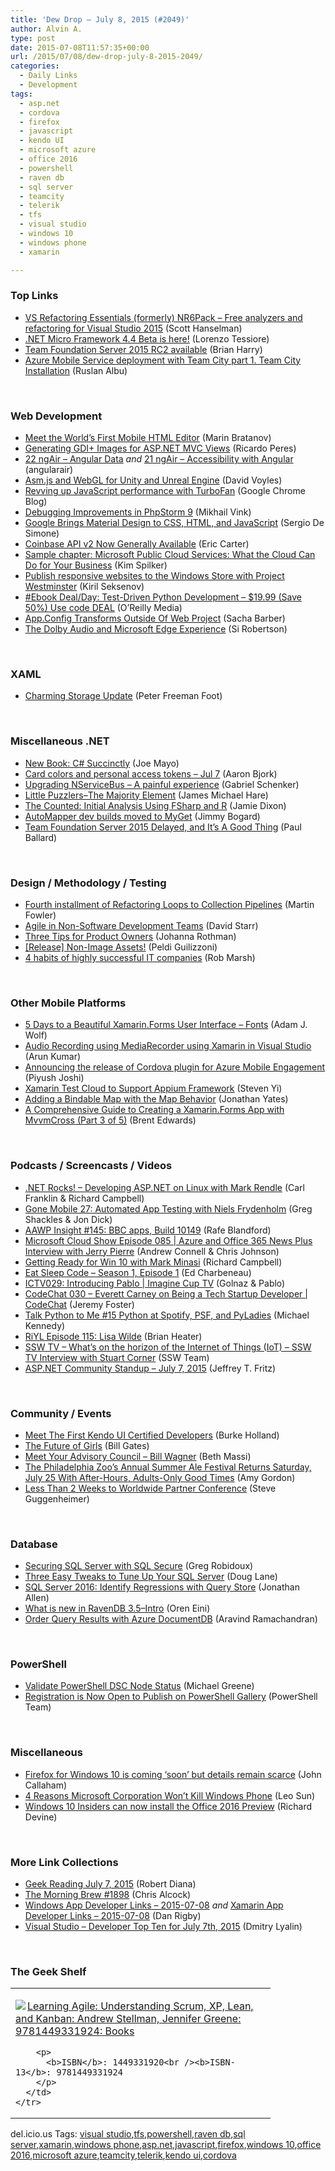 ```yaml
---
title: 'Dew Drop – July 8, 2015 (#2049)'
author: Alvin A.
type: post
date: 2015-07-08T11:57:35+00:00
url: /2015/07/08/dew-drop-july-8-2015-2049/
categories:
  - Daily Links
  - Development
tags:
  - asp.net
  - cordova
  - firefox
  - javascript
  - kendo UI
  - microsoft azure
  - office 2016
  - powershell
  - raven db
  - sql server
  - teamcity
  - telerik
  - tfs
  - visual studio
  - windows 10
  - windows phone
  - xamarin

---
```

### <a name="top"></a>Top Links

  * <a href="http://feeds.hanselman.com/~/99841714/0/scotthanselman~VS-Refactoring-Essentials-formerly-NRPack-Free-analyzers-and-refactoring-for-Visual-Studio.aspx" target="_blank">VS Refactoring Essentials (formerly) NR6Pack &#8211; Free analyzers and refactoring for Visual Studio 2015</a> (Scott Hanselman)
  * <a href="http://blogs.msdn.com/b/netmfteam/archive/2015/07/07/4-4-beta-is-here.aspx" target="_blank">.NET Micro Framework 4.4 Beta is here!</a> (Lorenzo Tessiore)
  * <a href="http://blogs.msdn.com/b/bharry/archive/2015/07/07/team-foundation-server-2015-rc2-available.aspx" target="_blank">Team Foundation Server 2015 RC2 available</a> (Brian Harry)
  * <a href="http://www.ralbu.com:80/azure-mobile-service-deployment-with-team-city-part-1-team-city-installation" target="_blank">Azure Mobile Service deployment with Team City part 1. Team City Installation</a> (Ruslan Albu)

&nbsp;

### <a name="web"></a>Web Development

  * <a href="http://tracking.feedpress.it/link/10810/1460505" target="_blank">Meet the World’s First Mobile HTML Editor</a> (Marin Bratanov)
  * <a href="http://weblogs.asp.net:80/ricardoperes/generating-gdi-images-for-asp-net-mvc-views" target="_blank">Generating GDI+ Images for ASP.NET MVC Views</a> (Ricardo Peres)
  * <a href="http://audio.angular-air.com/e/22-ngair-angular-data/" target="_blank">22 ngAir &#8211; Angular Data</a> _and_ <a href="http://audio.angular-air.com/e/21-ngair-accessibility-with-angular/" target="_blank">21 ngAir &#8211; Accessibility with Angular</a> (angularair)
  * <a href="http://www.davevoyles.com/asm-js-and-webgl-for-unity-and-unreal-engine/" target="_blank">Asm.js and WebGL for Unity and Unreal Engine</a> (David Voyles)
  * <a href="http://blog.chromium.org/2015/07/revving-up-javascript-performance-with.html" target="_blank">Revving up JavaScript performance with TurboFan</a> (Google Chrome Blog)
  * <a href="http://blog.jetbrains.com/phpstorm/2015/07/debugging-improvements-in-phpstorm-9/" target="_blank">Debugging Improvements in PhpStorm 9</a> (Mikhail Vink)
  * <a href="http://www.infoq.com/news/2015/07/google-material-design-lite?utm_campaign=infoq_content&utm_source=infoq&utm_medium=feed&utm_term=global" target="_blank">Google Brings Material Design to CSS, HTML, and JavaScript</a> (Sergio De Simone)
  * <a href="http://feedproxy.google.com/~r/ProgrammableWeb/~3/dkm8odxrG70/07" target="_blank">Coinbase API v2 Now Generally Available</a> (Eric Carter)
  * <a href="http://blogs.msdn.com/b/microsoft_press/archive/2015/07/07/sample-chapter-microsoft-public-cloud-services-what-the-cloud-can-do-for-your-business.aspx" target="_blank">Sample chapter: Microsoft Public Cloud Services: What the Cloud Can Do for Your Business</a> (Kim Spilker)
  * <a href="http://blogs.windows.com/msedgedev/2015/07/07/publish-responsive-websites-to-the-windows-store-with-project-westminster/" target="_blank">Publish responsive websites to the Windows Store with Project Westminster</a> (Kiril Seksenov)
  * <a href="http://feedproxy.google.com/~r/oreilly/news/~3/6WhBFtkM810/9781783987924.do" target="_blank">#Ebook Deal/Day: Test-Driven Python Development &#8211; $19.99 (Save 50%) Use code DEAL</a> (O&#8217;Reilly Media)
  * <a href="https://sachabarbs.wordpress.com/2015/07/07/app-config-transforms-outside-of-web-project/" target="_blank">App.Config Transforms Outside Of Web Project</a> (Sacha Barber)
  * <a href="http://code.tutsplus.com/articles/the-dolby-audio-and-microsoft-edge-experience--cms-24269" target="_blank">The Dolby Audio and Microsoft Edge Experience</a> (Si Robertson)

&nbsp;

### <a name="silverlight"></a>XAML

  * <a href="http://feedproxy.google.com/~r/PeterFoot/~3/vXvYkhM3iXE/" target="_blank">Charming Storage Update</a> (Peter Freeman Foot)

&nbsp;

### <a name="dotnet"></a>Miscellaneous .NET

  * <a href="http://geekswithblogs.net/WinAZ/archive/2015/07/07/new-book-c-succinctly.aspx" target="_blank">New Book: C# Succinctly</a> (Joe Mayo)
  * <a href="https://www.visualstudio.com/news/2015-jul-7-vso" target="_blank">Card colors and personal access tokens – Jul 7</a> (Aaron Bjork)
  * <a href="http://feedproxy.google.com/~r/LosTechies/~3/UqaYgvLQZSw/" target="_blank">Upgrading NServiceBus – A painful experience</a> (Gabriel Schenker)
  * <a href="http://feedproxy.google.com/~r/BlackRabbitCoder/~3/4UN5r0lHhSE/little-puzzlersndashthe-majority-element.aspx" target="_blank">Little Puzzlers–The Majority Element</a> (James Michael Hare)
  * <a href="https://jamessdixon.wordpress.com/2015/07/07/the-counted-initial-analysis-using-fsharp-and-r/" target="_blank">The Counted: Initial Analysis Using FSharp and R</a> (Jamie Dixon)
  * <a href="http://feedproxy.google.com/~r/LosTechies/~3/yU869j-0WjA/" target="_blank">AutoMapper dev builds moved to MyGet</a> (Jimmy Bogard)
  * <a href="http://www.wintellect.com/devcenter/paulballard/team-foundation-server-2015-delayed-and-its-a-good-thing" target="_blank">Team Foundation Server 2015 Delayed, and It’s A Good Thing</a> (Paul Ballard)

&nbsp;

### <a name="design"></a>Design / Methodology / Testing

  * <a href="http://martinfowler.com/articles/refactoring-pipelines.html#GroupingFlightRecords" target="_blank">Fourth installment of Refactoring Loops to Collection Pipelines</a> (Martin Fowler)
  * <a href="http://feedproxy.google.com/~r/ElegantCode/~3/RlPqHwYMubw/" target="_blank">Agile in Non-Software Development Teams</a> (David Starr)
  * <a href="http://feedproxy.google.com/~r/ManagingProductDevelopment/~3/DrDtDeVUVgg/" target="_blank">Three Tips for Product Owners</a> (Johanna Rothman)
  * <a href="http://feedproxy.google.com/~r/balsamiq/~3/GnocW_w8pR4/" target="_blank">[Release] Non-Image Assets!</a> (Peldi Guilizzoni)
  * <a href="http://blog.pluralsight.com/tips-from-successful-tech-companies" target="_blank">4 habits of highly successful IT companies</a> (Rob Marsh)

&nbsp;

### <a name="mobile"></a>Other Mobile Platforms

  * <a href="https://www.SyntaxIsMyUI.com/5-days-to-a-beautiful-xamarin-forms-user-interface-fonts/" target="_blank">5 Days to a Beautiful Xamarin.Forms User Interface – Fonts</a> (Adam J. Wolf)
  * <a href="http://dailydotnettips.com/2015/07/08/audio-recording-using-mediarecorder-in-xamarin/" target="_blank">Audio Recording using MediaRecorder using Xamarin in Visual Studio</a> (Arun Kumar)
  * <a href="http://azure.microsoft.com/blog/2015/07/07/announcing-the-release-of-cordova-plugin-for-azure-mobile-engagement/" target="_blank">Announcing the release of Cordova plugin for Azure Mobile Engagement</a> (Piyush Joshi)
  * <a href="https://blog.xamarin.com/xamarin-test-cloud-to-support-appium-framework/" target="_blank">Xamarin Test Cloud to Support Appium Framework</a> (Steven Yi)
  * <a href="http://adventuresinxamarinforms.com/2015/07/07/adding-a-bindable-map-with-the-map-behavior/" target="_blank">Adding a Bindable Map with the Map Behavior</a> (Jonathan Yates)
  * <a href="http://magenic.com/Blog/Post/102/A-Comprehensive-Guide-to-Creating-a-Xamarin-Forms-App-with-MvvmCross-Part-3-of-5" target="_blank">A Comprehensive Guide to Creating a Xamarin.Forms App with MvvmCross (Part 3 of 5)</a> (Brent Edwards)

&nbsp;

### <a name="podcasts"></a>Podcasts / Screencasts / Videos

  * <a href="http://www.dotnetrocks.com/default.aspx?ShowNum=1162" target="_blank">.NET Rocks! &#8211; Developing ASP.NET on Linux with Mark Rendle</a> (Carl Franklin & Richard Campbell)
  * <a href="http://gonemobile.io/blog/e0027-Automated-App-Testing-with-Niels-Frydenholm/" target="_blank">Gone Mobile 27: Automated App Testing with Niels Frydenholm</a> (Greg Shackles & Jon Dick)
  * <a href="http://allaboutwindowsphone.com/media/item/20804_AAWP_Insight_145_BBC_apps_Buil.php" target="_blank">AAWP Insight #145: BBC apps, Build 10149</a> (Rafe Blandford)
  * <a href="http://feeds.microsoftcloudshow.com/~r/microsoftcloudshowepisodes/~3/qkV1eWavpJg/085-azure-and-office-365-news-plus-interview-with-jerry-pierre" target="_blank">Microsoft Cloud Show Episode 085 | Azure and Office 365 News Plus Interview with Jerry Pierre</a> (Andrew Connell & Chris Johnson)
  * <a href="http://feedproxy.google.com/~r/RunaAsRadioWma/~3/uVvRMQTN15g/default.aspx" target="_blank">Getting Ready for Win 10 with Mark Minasi</a> (Richard Campbell)
  * <a href="http://developer.telerik.com/products/eat-sleep-code-season-1-episode-1/" target="_blank">Eat Sleep Code – Season 1, Episode 1</a> (Ed Charbeneau)
  * <a href="https://channel9.msdn.com/Shows/ImagineCup-TV/ICTV029-Introducing-Pablo" target="_blank">ICTV029: Introducing Pablo | Imagine Cup TV</a> (Golnaz & Pablo)
  * <a href="https://channel9.msdn.com/Shows/codechat/030" target="_blank">CodeChat 030 &#8211; Everett Carney on Being a Tech Startup Developer | CodeChat</a> (Jeremy Foster)
  * <a href="http://www.talkpythontome.com/episodes/show/15" target="_blank">Talk Python to Me #15 Python at Spotify, PSF, and PyLadies</a> (Michael Kennedy)
  * <a href="http://riyl.podbean.com/e/episode-115-lisa-wilde/" target="_blank">RiYL Episode 115: Lisa Wilde</a> (Brian Heater)
  * <a href="http://tv.ssw.com/6197/whats-on-the-horizon-of-the-internet-of-things-iot-ssw-tv-interview-with-stuart-corner" target="_blank">SSW TV &#8211; What’s on the horizon of the Internet of Things (IoT) – SSW TV Interview with Stuart Corner</a> (SSW Team)
  * <a href="http://blogs.msdn.com/b/webdev/archive/2015/07/07/asp-net-community-standup-july-7-2015.aspx" target="_blank">ASP.NET Community Standup &#8211; July 7, 2015</a> (Jeffrey T. Fritz)

&nbsp;

### <a name="events"></a>Community / Events

  * <a href="http://tracking.feedpress.it/link/10810/1460188" target="_blank">Meet The First Kendo UI Certified Developers</a> (Burke Holland)
  * <a href="http://www.gatesnotes.com/About-Bill-Gates/The-Future-of-Girls" target="_blank">The Future of Girls</a> (Bill Gates)
  * <a href="http://www.dotnetfoundation.org:80/blog/meet-your-advisory-council-bill-wagner" target="_blank">Meet Your Advisory Council – Bill Wagner</a> (Beth Massi)
  * <a href="http://www.uwishunu.com/2015/07/the-philadelphia-zoos-annual-summer-ale-festival-returns-saturday-july-25-with-after-hours-adults-only-good-times/" target="_blank">The Philadelphia Zoo’s Annual Summer Ale Festival Returns Saturday, July 25 With After-Hours, Adults-Only Good Times</a> (Amy Gordon)
  * <a href="http://blogs.msdn.com/b/stevengu/archive/2015/07/07/less-than-2-weeks-to-worldwide-partner-conference.aspx" target="_blank">Less Than 2 Weeks to Worldwide Partner Conference</a> (Steve Guggenheimer)

&nbsp;

### <a name="sql"></a>Database

  * <a href="http://feedproxy.google.com/~r/MSSQLTips-LatestSqlServerTips/~3/ytuU0XPfaBI/tip.asp" target="_blank">Securing SQL Server with SQL Secure</a> (Greg Robidoux)
  * <a href="http://feedproxy.google.com/~r/BrentOzar-SqlServerDba/~3/-M7YARrZVjc/" target="_blank">Three Easy Tweaks to Tune Up Your SQL Server</a> (Doug Lane)
  * <a href="http://www.infoq.com/news/2015/07/SQL-Server-Query-Store?utm_campaign=infoq_content&utm_source=infoq&utm_medium=feed&utm_term=global" target="_blank">SQL Server 2016: Identify Regressions with Query Store</a> (Jonathan Allen)
  * <a href="http://feedproxy.google.com/~r/AyendeRahien/~3/5PbPCiUiUfQ/what-is-new-in-ravendb-3-5-intro" target="_blank">What is new in RavenDB 3.5–Intro</a> (Oren Eini)
  * <a href="http://azure.microsoft.com/blog/2015/07/07/order-query-results-with-azure-documentdb/" target="_blank">Order Query Results with Azure DocumentDB</a> (Aravind Ramachandran)

&nbsp;

### <a name="ps"></a>PowerShell

  * <a href="http://blogs.msdn.com/b/powershell/archive/2015/07/07/validate-powershell-dsc-node-status.aspx" target="_blank">Validate PowerShell DSC Node Status</a> (Michael Greene)
  * <a href="http://blogs.msdn.com/b/powershell/archive/2015/07/07/powershell-gallery-registration-is-now-unrestricted.aspx" target="_blank">Registration is Now Open to Publish on PowerShell Gallery</a> (PowerShell Team)

&nbsp;

### <a name="misc"></a>Miscellaneous

  * <a href="http://feedproxy.google.com/~r/wmexperts/~3/50mVdh5ViGs/story01.htm" target="_blank">Firefox for Windows 10 is coming &#8216;soon&#8217; but details remain scarce</a> (John Callaham)
  * <a href="http://www.fool.com/investing/general/2015/07/02/4-reasons-microsoft-corporation-wont-kill-windows.aspx" target="_blank">4 Reasons Microsoft Corporation Won&#8217;t Kill Windows Phone</a> (Leo Sun)
  * <a href="http://feedproxy.google.com/~r/wmexperts/~3/Qq1NCR_4_ps/story01.htm" target="_blank">Windows 10 Insiders can now install the Office 2016 Preview</a> (Richard Devine)

&nbsp;

### <a name="links"></a>More Link Collections

  * <a href="http://feeds.regulargeek.com/~r/RegularGeek/~3/AscU8ehZR4k/" target="_blank">Geek Reading July 7, 2015</a> (Robert Diana)
  * <a href="http://feedproxy.google.com/~r/ReflectivePerspective/~3/d1dt9z_fwew/" target="_blank">The Morning Brew #1898</a> (Chris Alcock)
  * <a href="http://windowsappdev.com/2015/07/windows-app-developer-links-2015-07-08/" target="_blank">Windows App Developer Links &#8211; 2015-07-08</a> _and_ <a href="http://allaboutxamarin.com/2015/07/xamarin-app-developer-links-2015-07-08/" target="_blank">Xamarin App Developer Links &#8211; 2015-07-08</a> (Dan Rigby)
  * <a href="http://www.lyalin.com/2015/07/07/visual-studio-developer-top-ten-for-july-7th-2015/" target="_blank">Visual Studio – Developer Top Ten for July 7th, 2015</a> (Dmitry Lyalin)

&nbsp;

### <a name="shelf"></a>The Geek Shelf

<div id="scid:7dc1bd33-94bd-46fd-a20b-0131235bcd47:bfc9094e-d9fe-4f5d-b945-4880652859e6" class="wlWriterEditableSmartContent" style="float: none; padding-bottom: 0px; padding-top: 0px; padding-left: 0px; margin: 0px; display: inline; padding-right: 0px">
  <table cellspacing="0" cellpadding="2" width="400" border="0" unselectable="on">
    <tr>
      <td valign="top" width="400">
        <p>
          <a title="Learning Agile: Understanding Scrum, XP, Lean, and Kanban: Andrew Stellman, Jennifer Greene: 9781449331924: Books" href="http://www.amazon.com/exec/obidos/ASIN/1449331920/amavin-20"><img data-recalc-dims="1" decoding="async" src="https://i0.wp.com/images.amazon.com/images/P/1449331920.01.MZZZZZZZ.jpg?w=660" border="0" align="left" style="float:left" />Learning Agile: Understanding Scrum, XP, Lean, and Kanban: Andrew Stellman, Jennifer Greene: 9781449331924: Books</a>
        </p>
        
        <p>
          <b>ISBN</b>: 1449331920<br /><b>ISBN-13</b>: 9781449331924
        </p>
      </td>
    </tr>
  </table>
</div>

<div id="scid:0767317B-992E-4b12-91E0-4F059A8CECA8:a2394c1b-8e44-43fb-965c-40f38c1283e6" class="wlWriterEditableSmartContent" style="float: none; padding-bottom: 0px; padding-top: 0px; padding-left: 0px; margin: 0px; display: inline; padding-right: 0px">
  del.icio.us Tags: <a href="http://del.icio.us/popular/visual+studio" rel="tag">visual studio</a>,<a href="http://del.icio.us/popular/tfs" rel="tag">tfs</a>,<a href="http://del.icio.us/popular/powershell" rel="tag">powershell</a>,<a href="http://del.icio.us/popular/raven+db" rel="tag">raven db</a>,<a href="http://del.icio.us/popular/sql+server" rel="tag">sql server</a>,<a href="http://del.icio.us/popular/xamarin" rel="tag">xamarin</a>,<a href="http://del.icio.us/popular/windows+phone" rel="tag">windows phone</a>,<a href="http://del.icio.us/popular/asp.net" rel="tag">asp.net</a>,<a href="http://del.icio.us/popular/javascript" rel="tag">javascript</a>,<a href="http://del.icio.us/popular/firefox" rel="tag">firefox</a>,<a href="http://del.icio.us/popular/windows+10" rel="tag">windows 10</a>,<a href="http://del.icio.us/popular/office+2016" rel="tag">office 2016</a>,<a href="http://del.icio.us/popular/microsoft+azure" rel="tag">microsoft azure</a>,<a href="http://del.icio.us/popular/teamcity" rel="tag">teamcity</a>,<a href="http://del.icio.us/popular/telerik" rel="tag">telerik</a>,<a href="http://del.icio.us/popular/kendo+ui" rel="tag">kendo ui</a>,<a href="http://del.icio.us/popular/cordova" rel="tag">cordova</a>
</div>